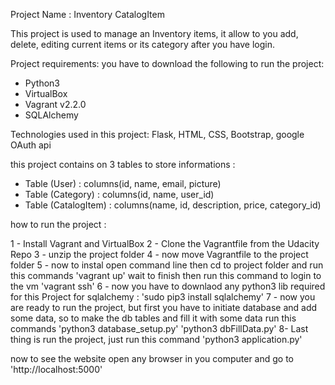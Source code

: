 Project Name : Inventory CatalogItem

This project is used to manage an Inventory items,
it allow to you add, delete, editing current items or its category
after you have login.

Project requirements:
you have to download the following to run the project:
- Python3
- VirtualBox
- Vagrant v2.2.0
- SQLAlchemy

Technologies used in this project:
Flask, HTML, CSS, Bootstrap, google OAuth api

this project contains on 3 tables to store informations :
- Table (User) : columns(id, name, email, picture)
- Table (Category) : columns(id, name, user_id)
- Table (CatalogItem) : columns(name, id, description, price, category_id)


how to run the project :

1 - Install Vagrant and VirtualBox
2 - Clone the Vagrantfile from the Udacity Repo
3 - unzip the project folder
4 - now move Vagrantfile to the project folder
5 - now to instal open command line then cd to project folder and run this commands
    'vagrant up' wait to finish
    then run this command to login to the vm
    'vagrant ssh'
6 - now you have to downlaod any python3 lib required for this Project
for sqlalchemy : 'sudo pip3 install sqlalchemy'
7 - now you are ready to run the project, but first you have to initiate database and add some data, so to make the db tables and fill it with some data run this commands
'python3 database_setup.py'
'python3 dbFillData.py'
8- Last thing is run the project, just run this command
'python3 application.py'

now to see the website open any browser in you computer and go to
'http://localhost:5000'
